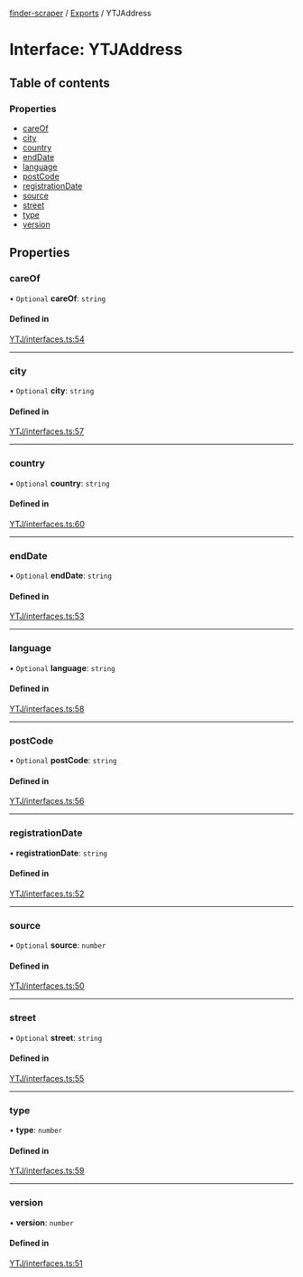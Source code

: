 [finder-scraper](../README.md) / [Exports](../modules.md) / YTJAddress

# Interface: YTJAddress

## Table of contents

### Properties

- [careOf](YTJAddress.md#careof)
- [city](YTJAddress.md#city)
- [country](YTJAddress.md#country)
- [endDate](YTJAddress.md#enddate)
- [language](YTJAddress.md#language)
- [postCode](YTJAddress.md#postcode)
- [registrationDate](YTJAddress.md#registrationdate)
- [source](YTJAddress.md#source)
- [street](YTJAddress.md#street)
- [type](YTJAddress.md#type)
- [version](YTJAddress.md#version)

## Properties

### careOf

• `Optional` **careOf**: `string`

#### Defined in

[YTJ/interfaces.ts:54](https://github.com/launde/finder-scraper/blob/4aa87da/src/YTJ/interfaces.ts#L54)

___

### city

• `Optional` **city**: `string`

#### Defined in

[YTJ/interfaces.ts:57](https://github.com/launde/finder-scraper/blob/4aa87da/src/YTJ/interfaces.ts#L57)

___

### country

• `Optional` **country**: `string`

#### Defined in

[YTJ/interfaces.ts:60](https://github.com/launde/finder-scraper/blob/4aa87da/src/YTJ/interfaces.ts#L60)

___

### endDate

• `Optional` **endDate**: `string`

#### Defined in

[YTJ/interfaces.ts:53](https://github.com/launde/finder-scraper/blob/4aa87da/src/YTJ/interfaces.ts#L53)

___

### language

• `Optional` **language**: `string`

#### Defined in

[YTJ/interfaces.ts:58](https://github.com/launde/finder-scraper/blob/4aa87da/src/YTJ/interfaces.ts#L58)

___

### postCode

• `Optional` **postCode**: `string`

#### Defined in

[YTJ/interfaces.ts:56](https://github.com/launde/finder-scraper/blob/4aa87da/src/YTJ/interfaces.ts#L56)

___

### registrationDate

• **registrationDate**: `string`

#### Defined in

[YTJ/interfaces.ts:52](https://github.com/launde/finder-scraper/blob/4aa87da/src/YTJ/interfaces.ts#L52)

___

### source

• `Optional` **source**: `number`

#### Defined in

[YTJ/interfaces.ts:50](https://github.com/launde/finder-scraper/blob/4aa87da/src/YTJ/interfaces.ts#L50)

___

### street

• `Optional` **street**: `string`

#### Defined in

[YTJ/interfaces.ts:55](https://github.com/launde/finder-scraper/blob/4aa87da/src/YTJ/interfaces.ts#L55)

___

### type

• **type**: `number`

#### Defined in

[YTJ/interfaces.ts:59](https://github.com/launde/finder-scraper/blob/4aa87da/src/YTJ/interfaces.ts#L59)

___

### version

• **version**: `number`

#### Defined in

[YTJ/interfaces.ts:51](https://github.com/launde/finder-scraper/blob/4aa87da/src/YTJ/interfaces.ts#L51)
